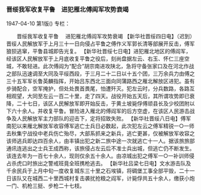 ### 晋绥我军收复平鲁　进犯雁北傅阎军攻势衰竭

1947-04-10
第1版()
专栏：

　　晋绥我军收复平鲁
  　进犯雁北傅阎军攻势衰竭
    【新华社晋绥四日电】（迟到）晋绥人民解放军于上月三十一日向侵占平鲁之傅作义军郭长清等部展开反击，傅军狼狈逃窜，平鲁县城即告光复。
    【新华社晋绥七日电】进犯雁北地区的傅阎军，经该区人民解放军于上月底收复平鲁之役后，刻尚盘据左云、右玉、怀仁三座空城，不敢轻进。此次傅阎为“配合”胡宗南进攻陕北，急将守备张家口及在河北作战之部队迅速调至大同及平绥西段，于三月二十二日以十五个团，三万余兵力由傅之三十五军军长鲁英麟指挥，开始吕东西北三面向同蒲路西之雁北解放区进犯。虽有步骑配合，空军掩护，但处处畏首畏尾，怕遭歼灭。犯左云时，分兵数路，各路互相观望，大同至左云一百二十里，走了四天。战役开始五天后，其所谓攻势即已衰降，二十七日，该区人民解放军即开始反击，于黄土坡毙俘傅顽县长及少校团附以下六十余人。并收复平鲁。冒险进入雁北的傅阎军的后方空虚，在该区人民游击战争及人民解放军主力部队的迎击下，定将招致失败。
    【新华社晋绥八日电】傅军南犯以来雁北解放军收容傅军逃亡士兵日必数起，此次犯左云之傅军精锐一○一师去秋集宁战役中老兵伤亡殆尽，大部系抓来之新兵，逃亡更甚，仅被解放军收容之该师逃兵即达四百余人，由丰镇出犯之新二旅中途一次就逃亡十一人。据该旅旅部通讯连逃出之士兵王成西称，该旅侵占左云后不准士兵出城，但逃亡仍不断发生。该连去年为一百七十余人，现则仅余五十余人。由凉城出犯之傅军一○一补训师侵占杀虎口时旅出之警戒班竟全班携枪逃去。
    【新华社吕梁七日电】文水游击队及千余民兵于上月中旬一度收复城东三十里之石埃镇，将碉堡工事全部平毁，二十一日该队又在城西二十里西城村复击袭扰抢粮之阎军，计毙俘共五十余人，缴获小炮一门、机枪三挺、步枪二十七枝。
